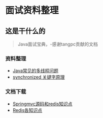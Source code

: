 # 面试资料整理
## 这是干什么的
> Java面试宝典，-感谢tangpc贡献的文档

### 资料整理
 - [Java常见的多线程问题](https://github.com/wangrichao163/babybutt/blob/master/doc%E7%BA%BF%E7%A8%8B.md) 
 - [synchronized 关键字原理](https://github.com/wangrichao163/babybutt/blob/master/doc/synchronized.md)

### 文档下载
 - [Springmvc源码和redis知识点](https://github.com/wangrichao163/babybutt/tree/master/doc) 
 - [Redis各知识点](https://github.com/wangrichao163/babybutt/tree/master/doc) 

